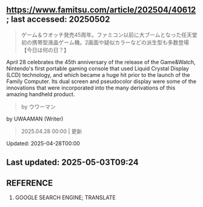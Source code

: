 ## https://www.famitsu.com/article/202504/40612; last accessed: 20250502

> ゲーム＆ウオッチ発売45周年。ファミコン以前に大ブームとなった任天堂初の携帯型液晶ゲーム機。2画面や疑似カラーなどの派生型も多数登場【今日は何の日？】

April 28 celebrates the 45th anniversary of the release of the Game&Watch, Nintendo's first portable gaming console that used Liquid Crystal Display (LCD) technology, and which became a huge hit prior to the launch of the Family Computer. Its dual screen and pseudocolor display were some of the innovations that were incorporated into the many derivations of this amazing handheld product.

> by ウワーマン

by UWAAMAN (Writer)

> 2025.04.28 00:00 | 更新

Updated: 2025-04-28T00:00

## Last updated: 2025-05-03T09:24

## REFERENCE

1) GOOGLE SEARCH ENGINE; TRANSLATE